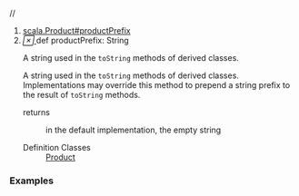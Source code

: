 //
<ol>
<li><a href="https://www.scala-lang.org/api/2.12.3/scala/collection/immutable/List.html#productPrefix:String">scala.Product#productPrefix</a></li>
<li name="scala.Product#productPrefix" visbl="pub" class="indented0 " data-isabs="false" fullcomment="yes" group="Ungrouped"> <a id="productPrefix:String"></a> <span class="permalink"> <a href="../../../scala/collection/immutable/List.html#productPrefix:String" title="Permalink"> <i class="material-icons"></i> </a> </span> <span class="modifier_kind"> <span class="modifier"></span> <span class="kind">def</span> </span> <span class="symbol"> <span class="name">productPrefix</span><span class="result">: <span class="extype" name="java.lang.String">String</span></span> </span> <p class="shortcomment cmt">A string used in the <code>toString</code> methods of derived classes.</p>
 <div class="fullcomment">
  <div class="comment cmt">
   <p>A string used in the <code>toString</code> methods of derived classes. Implementations may override this method to prepend a string prefix to the result of <code>toString</code> methods. </p>
  </div>
  <dl class="paramcmts block">
   <dt>
    returns
   </dt>
   <dd class="cmt">
    <p>in the default implementation, the empty string</p>
   </dd>
  </dl>
  <dl class="attributes block"> 
   <dt>
    Definition Classes
   </dt>
   <dd>
    <a href="../../Product.html" class="extype" name="scala.Product">Product</a>
   </dd>
  </dl>
 </div> </li>
        </ol>


### Examples





























